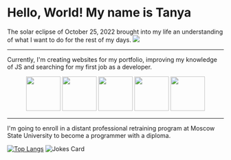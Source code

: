 # Hello, World! My name is Tanya

The solar eclipse of October 25, 2022 brought into my life an understanding of what I want to do for the rest of my days.
<img src="https://media.tenor.com/WetoplA2D2cAAAAC/orochi-onmyoji.gif" >
________________________________________
Currently, I'm creating websites for my portfolio, improving my knowledge of JS and searching for my first job as a developer.
<div align="center">
<img src="https://user-images.githubusercontent.com/74038190/238200426-29fd6286-4e7b-4d6c-818f-c4765d5e39a9.gif" width="80">
<img src="https://user-images.githubusercontent.com/74038190/238200428-67f477ed-6624-42da-99f0-1a7b1a16eecb.gif" width="80">
<img src="https://user-images.githubusercontent.com/74038190/212257454-16e3712e-945a-4ca2-b238-408ad0bf87e6.gif" width="80">
<img src="https://user-images.githubusercontent.com/74038190/212280805-9bcb336b-8c55-46a8-abf8-ff286ab55472.gif" width="80">
<img src="https://user-images.githubusercontent.com/74038190/212281775-b468df30-4edc-4bf8-a4ee-f52e1aaddc86.gif" width="80">
</div>

________________________________________

I'm going to enroll in a distant professional retraining program at Moscow State University to become a programmer with a diploma.

[![Top Langs](https://github-readme-stats.vercel.app/api/top-langs/?username=tuna0007&layout=compact)](https://github.com/tuna0007)
![Jokes Card](https://readme-jokes.vercel.app/api)
